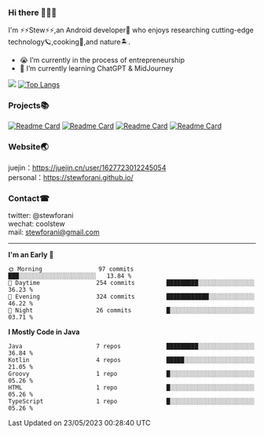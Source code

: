 <!-- ![banner](https://github.com/stewForAni/stewForAni.github.io/blob/main/css/images/banner.png?raw=true) -->
### Hi there 👋👋👋
I'm ⚡⚡Stew⚡⚡,an Android developer🤖 who enjoys researching cutting-edge technology🪐,cooking🍔,and nature🏝.
- 😭 I’m currently in the process of entrepreneurship
- 🧐 I’m currently learning ChatGPT & MidJourney

![](https://github-readme-stats.vercel.app/api?username=stewforani&theme=shades-of-purple&rank_icon=github)
[![Top Langs](https://github-readme-stats.vercel.app/api/top-langs/?username=stewforani&layout=compact)](https://github.com/stewForAni/Lamp)

### Projects📚
[![Readme Card](https://github-readme-stats.vercel.app/api/pin/?username=stewforani&repo=CircleProgressMenu&theme=shades-of-purple)](https://github.com/stewForAni/CircleProgressMenu)
[![Readme Card](https://github-readme-stats.vercel.app/api/pin/?username=stewforani&repo=Lamp&theme=shades-of-purple)](https://github.com/stewForAni/Lamp)
[![Readme Card](https://github-readme-stats.vercel.app/api/pin/?username=stewforani&repo=KotlinBox-WanAndroid&theme=shades-of-purple)](https://github.com/stewForAni/KotlinBox-WanAndroid)
[![Readme Card](https://github-readme-stats.vercel.app/api/pin/?username=stewforani&repo=SimpleCountDownView&theme=shades-of-purple)](https://github.com/stewForAni/SimpleCountDownView)

### Website🌏
juejin：https://juejin.cn/user/1627723012245054</br>
personal：https://stewforani.github.io/

### Contact☎
twitter: @stewforani</br>
wechat: coolstew</br>
mail: stewforani@gmail.com

---

<!--START_SECTION:waka-->
**I'm an Early 🐤** 

```text
🌞 Morning                97 commits          ███░░░░░░░░░░░░░░░░░░░░░░   13.84 % 
🌆 Daytime                254 commits         █████████░░░░░░░░░░░░░░░░   36.23 % 
🌃 Evening                324 commits         ████████████░░░░░░░░░░░░░   46.22 % 
🌙 Night                  26 commits          █░░░░░░░░░░░░░░░░░░░░░░░░   03.71 % 
```


**I Mostly Code in Java** 

```text
Java                     7 repos             █████████░░░░░░░░░░░░░░░░   36.84 % 
Kotlin                   4 repos             █████░░░░░░░░░░░░░░░░░░░░   21.05 % 
Groovy                   1 repo              █░░░░░░░░░░░░░░░░░░░░░░░░   05.26 % 
HTML                     1 repo              █░░░░░░░░░░░░░░░░░░░░░░░░   05.26 % 
TypeScript               1 repo              █░░░░░░░░░░░░░░░░░░░░░░░░   05.26 % 
```




 Last Updated on 23/05/2023 00:28:40 UTC
<!--END_SECTION:waka-->
